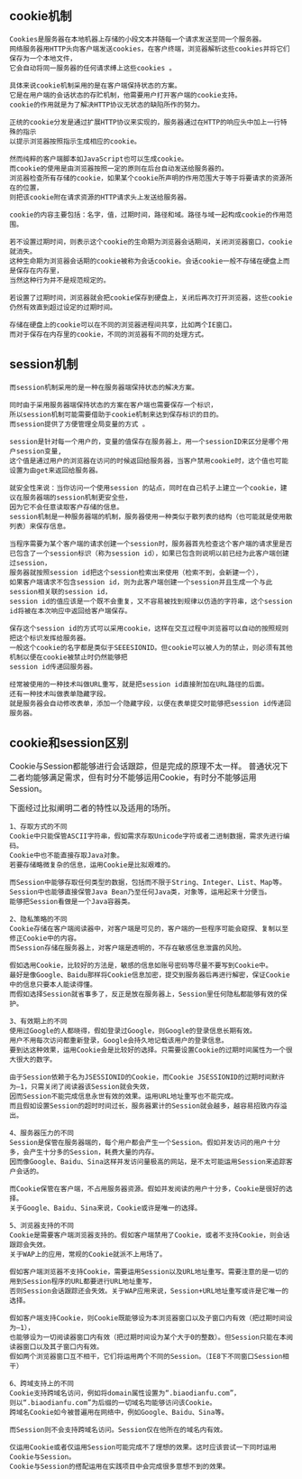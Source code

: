 ## cookie机制
    
    Cookies是服务器在本地机器上存储的小段文本并随每一个请求发送至同一个服务器。
    网络服务器用HTTP头向客户端发送cookies，在客户终端，浏览器解析这些cookies并将它们保存为一个本地文件，
    它会自动将同一服务器的任何请求缚上这些cookies 。
    
    具体来说cookie机制采用的是在客户端保持状态的方案。
    它是在用户端的会话状态的存贮机制，他需要用户打开客户端的cookie支持。
    cookie的作用就是为了解决HTTP协议无状态的缺陷所作的努力。
    
    正统的cookie分发是通过扩展HTTP协议来实现的，服务器通过在HTTP的响应头中加上一行特殊的指示
    以提示浏览器按照指示生成相应的cookie。
    
    然而纯粹的客户端脚本如JavaScript也可以生成cookie。
    而cookie的使用是由浏览器按照一定的原则在后台自动发送给服务器的。
    浏览器检查所有存储的cookie，如果某个cookie所声明的作用范围大于等于将要请求的资源所在的位置，
    则把该cookie附在请求资源的HTTP请求头上发送给服务器。
    
    cookie的内容主要包括：名字，值，过期时间，路径和域。路径与域一起构成cookie的作用范围。
    
    若不设置过期时间，则表示这个cookie的生命期为浏览器会话期间，关闭浏览器窗口，cookie就消失。
    这种生命期为浏览器会话期的cookie被称为会话cookie。会话cookie一般不存储在硬盘上而是保存在内存里，
    当然这种行为并不是规范规定的。
    
    若设置了过期时间，浏览器就会把cookie保存到硬盘上，关闭后再次打开浏览器，这些cookie仍然有效直到超过设定的过期时间。
    
    存储在硬盘上的cookie可以在不同的浏览器进程间共享，比如两个IE窗口。
    而对于保存在内存里的cookie，不同的浏览器有不同的处理方式。


## session机制
    
    而session机制采用的是一种在服务器端保持状态的解决方案。
    
    同时由于采用服务器端保持状态的方案在客户端也需要保存一个标识，
    所以session机制可能需要借助于cookie机制来达到保存标识的目的。
    而session提供了方便管理全局变量的方式 。
    
    session是针对每一个用户的，变量的值保存在服务器上，用一个sessionID来区分是哪个用户session变量,
    这个值是通过用户的浏览器在访问的时候返回给服务器，当客户禁用cookie时，这个值也可能设置为由get来返回给服务器。
    
    就安全性来说：当你访问一个使用session 的站点，同时在自己机子上建立一个cookie，建议在服务器端的session机制更安全些，
    因为它不会任意读取客户存储的信息。
    session机制是一种服务器端的机制，服务器使用一种类似于散列表的结构（也可能就是使用散列表）来保存信息。
    
    当程序需要为某个客户端的请求创建一个session时，服务器首先检查这个客户端的请求里是否
    已包含了一个session标识（称为session id），如果已包含则说明以前已经为此客户端创建过session，
    服务器就按照session id把这个session检索出来使用（检索不到，会新建一个），
    如果客户端请求不包含session id，则为此客户端创建一个session并且生成一个与此session相关联的session id，
    session id的值应该是一个既不会重复，又不容易被找到规律以仿造的字符串，这个session id将被在本次响应中返回给客户端保存。
    
    保存这个session id的方式可以采用cookie，这样在交互过程中浏览器可以自动的按照规则把这个标识发挥给服务器。
    一般这个cookie的名字都是类似于SEEESIONID。但cookie可以被人为的禁止，则必须有其他机制以便在cookie被禁止时仍然能够把
    session id传递回服务器。
    
    经常被使用的一种技术叫做URL重写，就是把session id直接附加在URL路径的后面。
    还有一种技术叫做表单隐藏字段。
    就是服务器会自动修改表单，添加一个隐藏字段，以便在表单提交时能够把session id传递回服务器。

## cookie和session区别

Cookie与Session都能够进行会话跟踪，但是完成的原理不太一样。
普通状况下二者均能够满足需求，但有时分不能够运用Cookie，有时分不能够运用Session。

下面经过比拟阐明二者的特性以及适用的场所。
    
    1、存取方式的不同
    Cookie中只能保管ASCII字符串，假如需求存取Unicode字符或者二进制数据，需求先进行编码。
    Cookie中也不能直接存取Java对象。
    若要存储略微复杂的信息，运用Cookie是比拟艰难的。
    
    而Session中能够存取任何类型的数据，包括而不限于String、Integer、List、Map等。
    Session中也能够直接保管Java Bean乃至任何Java类，对象等，运用起来十分便当。
    能够把Session看做是一个Java容器类。
    
    2、隐私策略的不同
    Cookie存储在客户端阅读器中，对客户端是可见的，客户端的一些程序可能会窥探、复制以至修正Cookie中的内容。
    而Session存储在服务器上，对客户端是透明的，不存在敏感信息泄露的风险。
    
    假如选用Cookie，比较好的方法是，敏感的信息如账号密码等尽量不要写到Cookie中。
    最好是像Google、Baidu那样将Cookie信息加密，提交到服务器后再进行解密，保证Cookie中的信息只要本人能读得懂。
    而假如选择Session就省事多了，反正是放在服务器上，Session里任何隐私都能够有效的保护。
    
    3、有效期上的不同
    使用过Google的人都晓得，假如登录过Google，则Google的登录信息长期有效。
    用户不用每次访问都重新登录，Google会持久地记载该用户的登录信息。
    要到达这种效果，运用Cookie会是比较好的选择。只需要设置Cookie的过期时间属性为一个很大很大的数字。
    
    由于Session依赖于名为JSESSIONID的Cookie，而Cookie JSESSIONID的过期时间默许为–1，只需关闭了阅读器该Session就会失效，
    因而Session不能完成信息永世有效的效果。运用URL地址重写也不能完成。
    而且假如设置Session的超时时间过长，服务器累计的Session就会越多，越容易招致内存溢出。
    
    4、服务器压力的不同
    Session是保管在服务器端的，每个用户都会产生一个Session。假如并发访问的用户十分多，会产生十分多的Session，耗费大量的内存。
    因而像Google、Baidu、Sina这样并发访问量极高的网站，是不太可能运用Session来追踪客户会话的。
    
    而Cookie保管在客户端，不占用服务器资源。假如并发阅读的用户十分多，Cookie是很好的选择。
    关于Google、Baidu、Sina来说，Cookie或许是唯一的选择。
    
    5、浏览器支持的不同
    Cookie是需要客户端浏览器支持的。假如客户端禁用了Cookie，或者不支持Cookie，则会话跟踪会失效。
    关于WAP上的应用，常规的Cookie就派不上用场了。
    
    假如客户端浏览器不支持Cookie，需要运用Session以及URL地址重写。需要注意的是一切的用到Session程序的URL都要进行URL地址重写，
    否则Session会话跟踪还会失效。关于WAP应用来说，Session+URL地址重写或许是它唯一的选择。
    
    假如客户端支持Cookie，则Cookie既能够设为本浏览器窗口以及子窗口内有效（把过期时间设为–1），
    也能够设为一切阅读器窗口内有效（把过期时间设为某个大于0的整数）。但Session只能在本阅读器窗口以及其子窗口内有效。
    假如两个浏览器窗口互不相干，它们将运用两个不同的Session。（IE8下不同窗口Session相干）
    
    6、跨域支持上的不同
    Cookie支持跨域名访问，例如将domain属性设置为“.biaodianfu.com”，
    则以“.biaodianfu.com”为后缀的一切域名均能够访问该Cookie。
    跨域名Cookie如今被普遍用在网络中，例如Google、Baidu、Sina等。
    
    而Session则不会支持跨域名访问。Session仅在他所在的域名内有效。
    
    仅运用Cookie或者仅运用Session可能完成不了理想的效果。这时应该尝试一下同时运用Cookie与Session。
    Cookie与Session的搭配运用在实践项目中会完成很多意想不到的效果。
